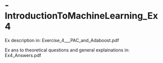 # -IntroductionToMachineLearning_Ex4
Ex description in: Exercise_4___PAC_and_Adaboost.pdf

Ex ans to theoretical questions and general explainations in: Ex4_Answers.pdf
